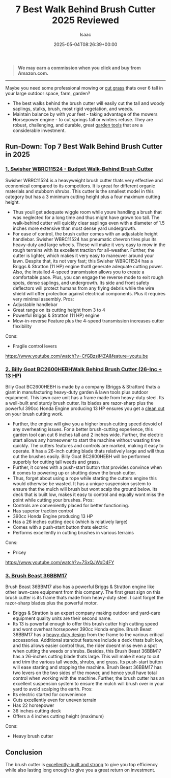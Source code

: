﻿---
author: Isaac
layout: post
title: 7 Best Walk Behind Brush Cutter 2025 Reviewed
date: '2025-05-04T08:26:39+00:00'
categories:
- Cutters
tags: []
slug: /best-walk-behind-brush-cutter/
lastmod: 2025-05-07T12:21:26+03:00
---
> **We may earn a commission when you click and buy from Amazon.com.**
>

---
Maybe you need some professional mowing or
[cut grass](https://pestpolicy.com/best-lawn-mower-with-mulcher/)
thats over 6 tall in your large outdoor space, farm, garden?
- The best walks behind the brush cutter will easily cut the tall and woody saplings, stalks, brush, most rigid vegetation, and weeds.
- Maintain balance by with your feet - taking advantage of the mowers Horsepower engine - to cut springs fall or winters refuse.
They are robust, challenging, and durable, great
[garden tools](https://hort.extension.wisc.edu/articles/maintaining-lawn-and-garden-tools/)
that are a considerable investment.
## Run-Down: Top 7 Best Walk Behind Brush Cutter in 2025
### [1. Swisher WBRC11524 - Budget Walk-Behind Brush Cutter](https://www.amazon.com/dp/B00RGNW8PO/?tag=p-policy-20)
Swisher WBRC11524 is a heavyweight brush cutter thats very effective and economical compared to its competitors. It is great for different organic materials and stubborn shrubs.
This cutter is the smallest model in this category but has a 3 minimum cutting height plus a four  maximum cutting height.
- Thus youll get adequate wiggle room while youre handling a brush that was neglected for a long time and thus might have grown too tall.
The walk-behind cutter will quickly clear saplings even with a diameter of 1.5 inches more extensive than most dense yard undergrowth.
- For ease of control, the brush cutter comes with an adjustable height handlebar.
Swisher WBRC11524 has pneumatic chevron tires plus its heavy-duty and large wheels.
These will make it very easy to mow in the rough terrains with its excellent traction for all-weather. Further, the cutter is lighter, which makes it very easy to maneuver around your lawn.
Despite that, its not very fast; this Swisher WBRC11524 has a Briggs & Stratton (11  HP) engine thatll generate adequate cutting power.
Also, the installed 4-speed transmission allows you to create a comfortable pace. Plus, you can engage the reverse mode to exit rough spots, dense saplings, and undergrowth.
Its side and front safety deflectors will protect humans from any flying debris while the wire shield will offer protection against electrical components. Plus it requires very minimal assembly.
Pros:
- Adjustable handlebar
- Great range on its cutting height  from 3 to 4 
- Powerful Briggs & Stratton (11  HP) engine
- Mow-in-reverse Feature plus the 4-speed transmission increases cutter flexibility

Cons:
- Fragile control levers

https://www.youtube.com/watch?v=CfGBzsjf4ZA&feature=youtu.be
### [2. Billy Goat BC2600HEBHWalk Behind Brush Cutter (26-Inc + 13 HP)](https://www.amazon.com/dp/B00EAIOX8I/?tag=p-policy-20)
Billy Goat BC2600HEBH is made by a company (Briggs & Stratton) thats a giant in manufacturing heavy-duty garden & lawn tools plus outdoor equipment.
This lawn care unit has a frame made from heavy-duty steel. Its a well-built and sturdy brush cutter.
Its blades are razor-sharp plus the powerful 390cc Honda Engine producing 13 HP ensures you get a
[clean cut](https://pestpolicy.com/best-riding-lawn-mower-for-tall-grass/)
on your brush cutting work.
- Further, the engine will give you a higher brush cutting speed devoid of any overheating issues.
For a better brush-cutting experience, this garden tool can cut 6 inches tall and 2 inches wide. Further, the electric start allows any homeowner to start the machine without wasting time quickly.
The cutters features and controls are marked, making it easy to operate.
It has a 26-inch cutting blade thats relatively large and will thus cut the brushes easily. Billy Goat BC2600HEBH will be performed superbly for cutting tall weeds and grass.
- Further, it comes with a push-start button that provides convince when it comes to powering up or shutting down the brush cutter.
- Thus, forget about using a rope while starting the cutters engine  this would otherwise be wasted.
It has a unique suspension system to ensure that the mulch will brush but wont scalp the ground below.
Its deck that is built low, makes it easy to control and equally wont miss the point while cutting your brushes.
Pros:
- Controls are conveniently placed for better functioning.
- Has superior traction control
- 390cc Honda Engine producing 13 HP
- Has a 26 inches cutting deck (which is relatively large)
- Comes with a push-start button thats electric
- Performs excellently in cutting brushes in various terrains

Cons:
- Pricey

https://www.youtube.com/watch?v=7SxQJWoD4FY
### [3. Brush Beast 36BBM17](https://www.amazon.com/dp/B00EAIOX8I/?tag=p-policy-20)
Brush Beast 36BBM17 also has a powerful Briggs & Stratton engine like other lawn-care equipment from this company.
The first great sign on this brush cutter is its frame thats made from heavy-duty steel. I cant forget the razor-sharp blades plus the powerful motor.
- Briggs & Stratton is an expert company making outdoor and yard-care equipment  quality units are their second name.
- Its 13 is powerful enough to offer this brush cutter high cutting speed and wont overheat horsepower 390cc Honda engine.
Brush Beast 36BBM17 has a
[heavy-duty design](https://pestpolicy.com/best-riding-lawn-mower-for-zoysia-grass/)
from the frame to the various critical accessories.
Additional standout features include a deck thats built low, and this allows easier control  thus, the rider doesnt miss even a spot when cutting the weeds or shrubs.
Besides, this Brush Beast 36BBM17 has a 26-inches cutting blade thats large.
This will make it easy to cut and trim the various tall weeds, shrubs, and grass. Its push-start button will ease starting and stopping the machine.
Brush Beast 36BBM17 has two levers on the two sides of the mower, and hence youll have total control when working with the machine.
Further, the brush cutter has an excellent suspension system to ensure the mulch will brush over in your yard to avoid scalping the earth.
Pros:
- Its electric started for convenience
- Cuts excellently even for uneven terrain
- Has 22 horsepower
- 36 inches cutting deck
- Offers a 4 inches cutting height (maximum)

Cons:
- Heavy brush cutter

## Conclusion
The brush cutter is
[excellently-built and strong](https://pestpolicy.com/how-to-choose-a-riding-lawn-mower/)
to give you top efficiency while also lasting long enough to give you a great return on investment.